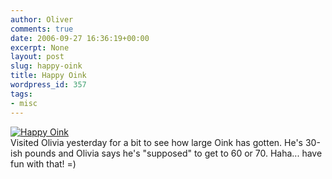 ```yaml
---
author: Oliver
comments: true
date: 2006-09-27 16:36:19+00:00
excerpt: None
layout: post
slug: happy-oink
title: Happy Oink
wordpress_id: 357
tags:
- misc
---
```


<a href="http://www.flickr.com/photos/owiber/253864292/" title="Happy Oink"><img src="http://static.flickr.com/102/253864292_4759c13468.jpg" alt="Happy Oink" /></a>
<br />Visited Olivia yesterday for a bit to see how large Oink has gotten.  He's 30-ish pounds and Olivia says he's "supposed" to get to 60 or 70. Haha... have fun with that! =)